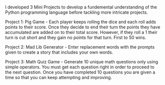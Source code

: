 I developed 3 Mini Projects to develop a fundemental understanding of the Python programming language before tackling more intricate projects.

Project 1: Pig Game - Each player keeps rolling the dice and each roll adds points to their score. Once they decide to end their turn the points they have accumulated are added on to their total score. However, if they roll a 1 their turn is cut short and they gain no points for that turn. First to 50 wins.

Project 2: Mad Lib Generator -  Enter replacement words with the prompts given to create a story that includes your own words.

Project 3: Math Quiz Game - Generate 10 unique math questions only using simple operators. You must get each question right in order to proceed to the next question. Once you have completed 10 questions you are given a time so that you can keep attempting and improving.
